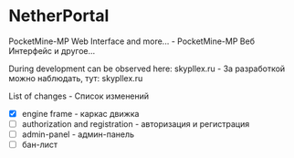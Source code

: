 NetherPortal
============
 
PocketMine-MP Web Interface and more... - PocketMine-MP Веб Интерфейс и другое...

During development can be observed here: skypllex.ru - За разработкой можно наблюдать, тут: skypllex.ru

List of changes - Список изменений

- [x] engine frame - каркас движка
- [ ] authorization and registration - aвторизация и регистрация 
- [ ] admin-panel - админ-панель
- [ ] бан-лист
